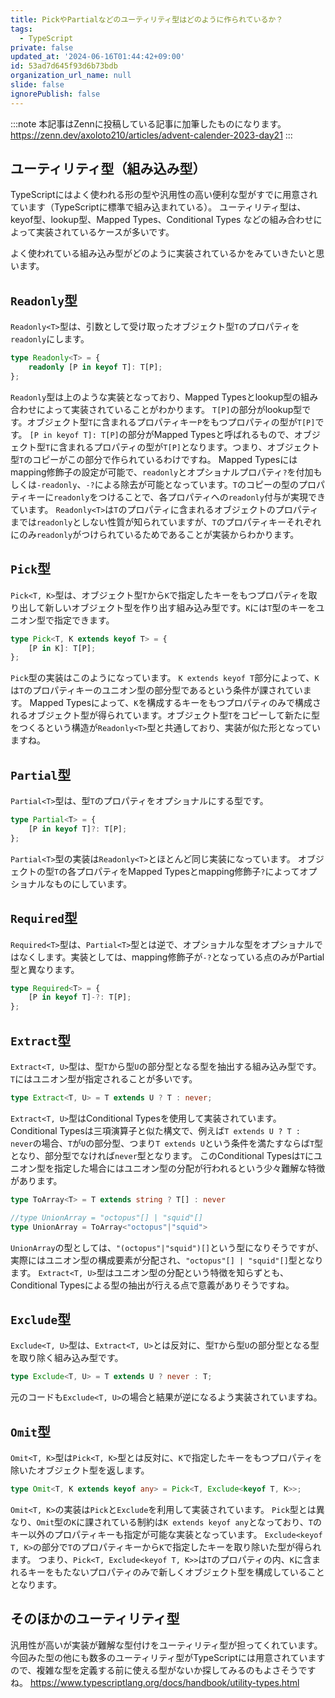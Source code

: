 ```yaml
---
title: PickやPartialなどのユーティリティ型はどのように作られているか？
tags:
  - TypeScript
private: false
updated_at: '2024-06-16T01:44:42+09:00'
id: 53ad7d645f93d6b73bdb
organization_url_name: null
slide: false
ignorePublish: false
---
```


:::note
本記事はZennに投稿している記事に加筆したものになります。
https://zenn.dev/axoloto210/articles/advent-calender-2023-day21
:::

## ユーティリティ型（組み込み型）
TypeScriptにはよく使われる形の型や汎用性の高い便利な型がすでに用意されています（TypeScriptに標準で組み込まれている）。
ユーティリティ型は、keyof型、lookup型、Mapped Types、Conditional Types などの組み合わせによって実装されているケースが多いです。

よく使われている組み込み型がどのように実装されているかをみていきたいと思います。

## `Readonly`型
`Readonly<T>`型は、引数として受け取ったオブジェクト型`T`のプロパティを`readonly`にします。
```ts
type Readonly<T> = {
    readonly [P in keyof T]: T[P];
};
```
`Readonly`型は上のような実装となっており、Mapped Typesとlookup型の組み合わせによって実装されていることがわかります。
`T[P]`の部分がlookup型です。オブジェクト型`T`に含まれるプロパティキー`P`をもつプロパティの型が`T[P]`です。
`[P in keyof T]: T[P]`の部分がMapped Typesと呼ばれるもので、オブジェクト型`T`に含まれるプロパティの型が`T[P]`となります。つまり、オブジェクト型`T`のコピーがこの部分で作られているわけですね。
Mapped Typesにはmapping修飾子の設定が可能で、`readonly`とオプショナルプロパティ`?`を付加もしくは`-readonly`、`-?`による除去が可能となっています。`T`のコピーの型のプロパティキーに`readonly`をつけることで、各プロパティへの`readonly`付与が実現できています。
`Readonly<T>`は`T`のプロパティに含まれるオブジェクトのプロパティまでは`readonly`としない性質が知られていますが、`T`のプロパティキーそれぞれにのみ`readonly`がつけられているためであることが実装からわかります。

## `Pick`型
`Pick<T, K>`型は、オブジェクト型`T`から`K`で指定したキーをもつプロパティを取り出して新しいオブジェクト型を作り出す組み込み型です。`K`には`T`型のキーをユニオン型で指定できます。
```ts
type Pick<T, K extends keyof T> = {
    [P in K]: T[P];
};
```
`Pick`型の実装はこのようになっています。
`K extends keyof T`部分によって、`K`は`T`のプロパティキーのユニオン型の部分型であるという条件が課されています。
Mapped Typesによって、`K`を構成するキーをもつプロパティのみで構成されるオブジェクト型が得られています。オブジェクト型`T`をコピーして新たに型をつくるという構造が`Readonly<T>`型と共通しており、実装が似た形となっていますね。

## `Partial`型
`Partial<T>`型は、型`T`のプロパティをオプショナルにする型です。
```ts
type Partial<T> = {
    [P in keyof T]?: T[P];
};
```
`Partial<T>`型の実装は`Readonly<T>`とほとんど同じ実装になっています。
オブジェクトの型`T`の各プロパティをMapped Typesとmapping修飾子`?`によってオプショナルなものにしています。

## `Required`型
`Required<T>`型は、`Partial<T>`型とは逆で、オプショナルな型をオプショナルではなくします。実装としては、mapping修飾子が`-?`となっている点のみがPartial型と異なります。
```ts
type Required<T> = {
    [P in keyof T]-?: T[P];
};
```
## `Extract`型
`Extract<T, U>`型は、型`T`から型`U`の部分型となる型を抽出する組み込み型です。`T`にはユニオン型が指定されることが多いです。
```ts
type Extract<T, U> = T extends U ? T : never;
```
`Extract<T, U>`型はConditional Typesを使用して実装されています。
Conditional Typesは三項演算子と似た構文で、例えば`T extends U ? T : never`の場合、`T`が`U`の部分型、つまり`T extends U`という条件を満たすならば`T`型となり、部分型でなければ`never`型となります。
このConditional Typesは`T`にユニオン型を指定した場合にはユニオン型の分配が行われるという少々難解な特徴があります。
```ts
type ToArray<T> = T extends string ? T[] : never

//type UnionArray = "octopus"[] | "squid"[]
type UnionArray = ToArray<"octopus"|"squid"> 
```
`UnionArray`の型としては、`"(octopus"|"squid")[]`という型になりそうですが、実際にはユニオン型の構成要素が分配され、`"octopus"[] | "squid"[]`型となります。
`Extract<T, U>`型はユニオン型の分配という特徴を知らずとも、Conditional Typesによる型の抽出が行える点で意義がありそうですね。

## `Exclude`型
`Exclude<T, U>`型は、`Extract<T, U>`とは反対に、型`T`から型`U`の部分型となる型を取り除く組み込み型です。
```ts
type Exclude<T, U> = T extends U ? never : T;
```
元のコードも`Exclude<T, U>`の場合と結果が逆になるよう実装されていますね。

## `Omit`型
`Omit<T, K>`型は`Pick<T, K>`型とは反対に、`K`で指定したキーをもつプロパティを除いたオブジェクト型を返します。
```ts
type Omit<T, K extends keyof any> = Pick<T, Exclude<keyof T, K>>;
```
`Omit<T, K>`の実装は`Pick`と`Exclude`を利用して実装されています。
`Pick`型とは異なり、`Omit`型の`K`に課されている制約は`K extends keyof any`となっており、`T`のキー以外のプロパティキーも指定が可能な実装となっています。
`Exclude<keyof T, K>`の部分で`T`のプロパティキーから`K`で指定したキーを取り除いた型が得られます。
つまり、`Pick<T, Exclude<keyof T, K>>`は`T`のプロパティの内、`K`に含まれるキーをもたないプロパティのみで新しくオブジェクト型を構成していることとなります。
## そのほかのユーティリティ型
汎用性が高いが実装が難解な型付けをユーティリティ型が担ってくれています。
今回みた型の他にも数多のユーティリティ型がTypeScriptには用意されていますので、複雑な型を定義する前に使える型がないか探してみるのもよさそうですね。
https://www.typescriptlang.org/docs/handbook/utility-types.html
